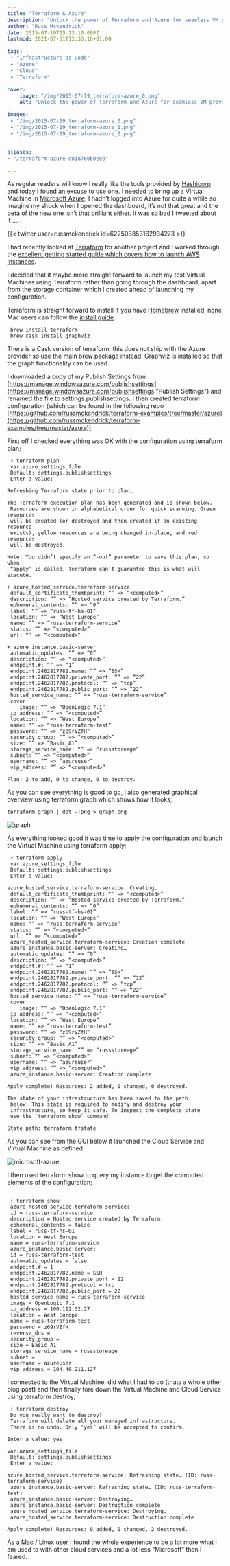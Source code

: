 ```yaml
---
title: "Terraform & Azure"
description: "Unlock the power of Terraform and Azure for seamless VM provisioning! Learn how to streamline your infrastructure management today!"
author: "Russ Mckendrick"
date: 2015-07-19T15:13:10.000Z
lastmod: 2021-07-31T12:33:16+01:00

tags:
 - "Infrastructure as Code"
 - "Azure"
 - "Cloud"
 - "Terraform"

cover:
    image: "/img/2015-07-19_terraform-azure_0.png" 
    alt: "Unlock the power of Terraform and Azure for seamless VM provisioning! Learn how to streamline your infrastructure management today!"

images:
 - "/img/2015-07-19_terraform-azure_0.png"
 - "/img/2015-07-19_terraform-azure_1.png"
 - "/img/2015-07-19_terraform-azure_2.png"


aliases:
- "/terraform-azure-d818760b0eeb"

---
```


As regular readers will know I really like the tools provided by [Hashicorp](https://hashicorp.com/ "Hashicorp") and today I found an excuse to use one. I needed to bring up a Virtual Machine in [Microsoft Azure](http://azure.microsoft.com/en-gb/ "Azure"). I hadn’t logged into Azure for quite a while so imagine my shock when I opened the dashboard, it’s not that great and the beta of the new one isn’t that brilliant either. It was so bad I tweeted about it ….

{{< twitter user=russmckendrick id=622503853162934273 >}}

I had recently looked at [Terraform](https://www.terraform.io "Terraform") for another project and I worked through the [excellent getting started guide which covers how to launch AWS Instances](https://www.terraform.io/intro/getting-started/install.html "Getting started").

I decided that it maybe more straight forward to launch my test Virtual Machines using Terraform rather than going through the dashboard, apart from the storage container which I created ahead of launching my configuration.

Terraform is straight forward to install if you have [Homebrew](http://brew.sh "Homebrew") installed, none Mac users can follow the [install guide](https://www.terraform.io/intro/getting-started/install.html).

```
 brew install terraform
 brew cask install graphviz
```

There is a Cask version of terraform, this does not ship with the Azure provider so use the main brew package instead. [Graphviz](http://www.graphviz.org "Graphviz") is installed so that the graph functionality can be used.

I downloaded a copy of my Publish Settings from [https://manage.windowsazure.com/publishsettings](https://manage.windowsazure.com/publishsettings "Publish Settings") and renamed the file to settings.publishsettings. I then created terraform configuration (which can be found in the following repo [https://github.com/russmckendrick/terraform-examples/tree/master/azure](https://github.com/russmckendrick/terraform-examples/tree/master/azure)).

First off I checked everything was OK with the configuration using terraform plan;

```
 ⚡ terraform plan
 var.azure_settings_file
 Default: settings.publishsettings
 Enter a value:

Refreshing Terraform state prior to plan…

The Terraform execution plan has been generated and is shown below.
 Resources are shown in alphabetical order for quick scanning. Green resources
 will be created (or destroyed and then created if an existing resource
 exists), yellow resources are being changed in-place, and red resources
 will be destroyed.

Note: You didn’t specify an “-out” parameter to save this plan, so when
 “apply” is called, Terraform can’t guarantee this is what will execute.

+ azure_hosted_service.terraform-service
 default_certificate_thumbprint: “” => “<computed>”
 description: “” => “Hosted service created by Terraform.”
 ephemeral_contents: “” => “0”
 label: “” => “russ-tf-hs-01”
 location: “” => “West Europe”
 name: “” => “russ-terraform-service”
 status: “” => “<computed>”
 url: “” => “<computed>”

+ azure_instance.basic-server
 automatic_updates: “” => “0”
 description: “” => “<computed>”
 endpoint.#: “” => “1”
 endpoint.2462817782.name: “” => “SSH”
 endpoint.2462817782.private_port: “” => “22”
 endpoint.2462817782.protocol: “” => “tcp”
 endpoint.2462817782.public_port: “” => “22”
 hosted_service_name: “” => “russ-terraform-service”
 cover:
    image: “” => “OpenLogic 7.1”
 ip_address: “” => “<computed>”
 location: “” => “West Europe”
 name: “” => “russ-terraform-test”
 password: “” => “z69rVZfH”
 security_group: “” => “<computed>”
 size: “” => “Basic_A1”
 storage_service_name: “” => “russstoreage”
 subnet: “” => “<computed>”
 username: “” => “azureuser”
 vip_address: “” => “<computed>”

Plan: 2 to add, 0 to change, 0 to destroy.
```

As you can see everything is good to go, I also generated graphical overview using terraform graph which shows how it looks;

```
terraform graph | dot -Tpng > graph.png
```

![graph](/img/2015-07-19_terraform-azure_1.png)

As everything looked good it was time to apply the configuration and launch the Virtual Machine using terraform apply;

```
 ⚡ terraform apply
 var.azure_settings_file
 Default: settings.publishsettings
 Enter a value:

azure_hosted_service.terraform-service: Creating…
 default_certificate_thumbprint: “” => “<computed>”
 description: “” => “Hosted service created by Terraform.”
 ephemeral_contents: “” => “0”
 label: “” => “russ-tf-hs-01”
 location: “” => “West Europe”
 name: “” => “russ-terraform-service”
 status: “” => “<computed>”
 url: “” => “<computed>”
 azure_hosted_service.terraform-service: Creation complete
 azure_instance.basic-server: Creating…
 automatic_updates: “” => “0”
 description: “” => “<computed>”
 endpoint.#: “” => “1”
 endpoint.2462817782.name: “” => “SSH”
 endpoint.2462817782.private_port: “” => “22”
 endpoint.2462817782.protocol: “” => “tcp”
 endpoint.2462817782.public_port: “” => “22”
 hosted_service_name: “” => “russ-terraform-service”
 cover:
    image: “” => “OpenLogic 7.1”
 ip_address: “” => “<computed>”
 location: “” => “West Europe”
 name: “” => “russ-terraform-test”
 password: “” => “z69rVZfH”
 security_group: “” => “<computed>”
 size: “” => “Basic_A1”
 storage_service_name: “” => “russstoreage”
 subnet: “” => “<computed>”
 username: “” => “azureuser”
 vip_address: “” => “<computed>”
 azure_instance.basic-server: Creation complete

Apply complete! Resources: 2 added, 0 changed, 0 destroyed.

The state of your infrastructure has been saved to the path
 below. This state is required to modify and destroy your
 infrastructure, so keep it safe. To inspect the complete state
 use the `terraform show` command.

State path: terraform.tfstate
```

As you can see from the GUI below it launched the Cloud Service and Virtual Machine as defined.

![microsoft-azure](/img/2015-07-19_terraform-azure_2.png)

I then used terraform show to query my instance to get the computed elements of the configuration;

```

 ⚡ terraform show
 azure_hosted_service.terraform-service:
 id = russ-terraform-service
 description = Hosted service created by Terraform.
 ephemeral_contents = false
 label = russ-tf-hs-01
 location = West Europe
 name = russ-terraform-service
 azure_instance.basic-server:
 id = russ-terraform-test
 automatic_updates = false
 endpoint.# = 1
 endpoint.2462817782.name = SSH
 endpoint.2462817782.private_port = 22
 endpoint.2462817782.protocol = tcp
 endpoint.2462817782.public_port = 22
 hosted_service_name = russ-terraform-service
 image = OpenLogic 7.1
 ip_address = 100.112.32.27
 location = West Europe
 name = russ-terraform-test
 password = z69rVZfH
 reverse_dns = 
 security_group = 
 size = Basic_A1
 storage_service_name = russstoreage
 subnet = 
 username = azureuser
 vip_address = 104.40.211.127
```

I connected to the Virtual Machine, did what I had to do (thats a whole other blog post) and then finally tore down the Virtual Machine and Cloud Service using terraform destroy;

```
 ⚡ terraform destroy
 Do you really want to destroy?
 Terraform will delete all your managed infrastructure.
 There is no undo. Only ‘yes’ will be accepted to confirm.

Enter a value: yes

var.azure_settings_file
 Default: settings.publishsettings
 Enter a value:

azure_hosted_service.terraform-service: Refreshing state… (ID: russ-terraform-service)
 azure_instance.basic-server: Refreshing state… (ID: russ-terraform-test)
 azure_instance.basic-server: Destroying…
 azure_instance.basic-server: Destruction complete
 azure_hosted_service.terraform-service: Destroying…
 azure_hosted_service.terraform-service: Destruction complete

Apply complete! Resources: 0 added, 0 changed, 2 destroyed.
```

As a Mac / Linux user I found the whole experience to be a lot more what I am used to with other cloud services and a lot less “Microsoft” than I feared.
